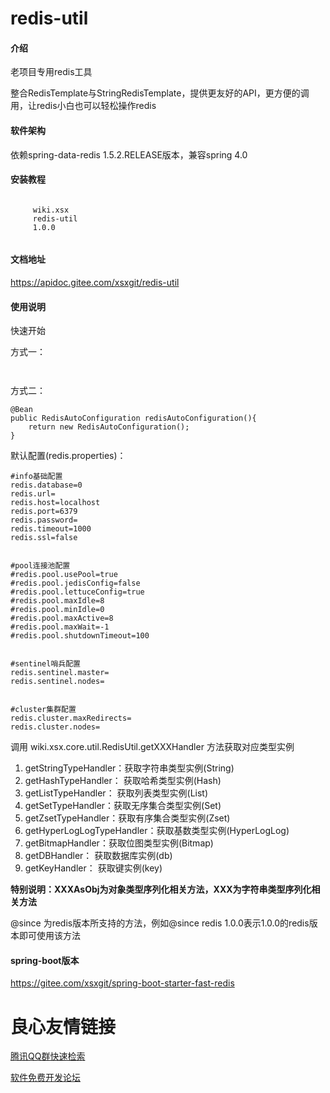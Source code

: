 # redis-util

#### 介绍
老项目专用redis工具

整合RedisTemplate与StringRedisTemplate，提供更友好的API，更方便的调用，让redis小白也可以轻松操作redis

#### 软件架构
依赖spring-data-redis 1.5.2.RELEASE版本，兼容spring 4.0

#### 安装教程

```
 
     wiki.xsx 
     redis-util 
     1.0.0 
 
```

#### 文档地址
https://apidoc.gitee.com/xsxgit/redis-util

#### 使用说明
快速开始

方式一：
```
 
```

方式二：
```
@Bean
public RedisAutoConfiguration redisAutoConfiguration(){
    return new RedisAutoConfiguration();
}
```

默认配置(redis.properties)：
```
#info基础配置
redis.database=0
redis.url=
redis.host=localhost
redis.port=6379
redis.password=
redis.timeout=1000
redis.ssl=false


#pool连接池配置
#redis.pool.usePool=true
#redis.pool.jedisConfig=false
#redis.pool.lettuceConfig=true
#redis.pool.maxIdle=8
#redis.pool.minIdle=0
#redis.pool.maxActive=8
#redis.pool.maxWait=-1
#redis.pool.shutdownTimeout=100


#sentinel哨兵配置
redis.sentinel.master=
redis.sentinel.nodes=


#cluster集群配置
redis.cluster.maxRedirects=
redis.cluster.nodes=
```


调用 wiki.xsx.core.util.RedisUtil.getXXXHandler 方法获取对应类型实例

1.  getStringTypeHandler：获取字符串类型实例(String)
2.  getHashTypeHandler： 获取哈希类型实例(Hash)
3.  getListTypeHandler： 获取列表类型实例(List)
4.  getSetTypeHandler：获取无序集合类型实例(Set)
5.  getZsetTypeHandler：获取有序集合类型实例(Zset)
6.  getHyperLogLogTypeHandler：获取基数类型实例(HyperLogLog)
7.  getBitmapHandler：获取位图类型实例(Bitmap)
8.  getDBHandler： 获取数据库实例(db)
9. getKeyHandler： 获取键实例(key)


**特别说明：XXXAsObj为对象类型序列化相关方法，XXX为字符串类型序列化相关方法**

@since 为redis版本所支持的方法，例如@since redis 1.0.0表示1.0.0的redis版本即可使用该方法

#### spring-boot版本
https://gitee.com/xsxgit/spring-boot-starter-fast-redis


 # 良心友情链接

[腾讯QQ群快速检索](http://u.720life.cn/s/8cf73f7c)

[软件免费开发论坛](http://u.720life.cn/s/bbb01dc0)
